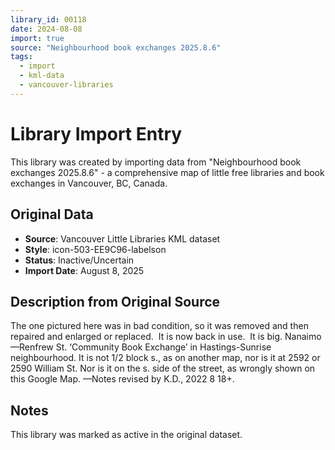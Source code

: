 ```yaml
---
library_id: 00118
date: 2024-08-08
import: true
source: "Neighbourhood book exchanges 2025.8.6"
tags:
  - import
  - kml-data
  - vancouver-libraries
---
```


# Library Import Entry

This library was created by importing data from "Neighbourhood book exchanges 2025.8.6" - a comprehensive map of little free libraries and book exchanges in Vancouver, BC, Canada.

## Original Data

- **Source**: Vancouver Little Libraries KML dataset
- **Style**: icon-503-EE9C96-labelson
- **Status**: Inactive/Uncertain
- **Import Date**: August 8, 2025

## Description from Original Source

The one pictured here was in bad condition, so it was removed and then repaired and enlarged or replaced.  It is now back in use.  It is big.
Nanaimo—Renfrew St.
‘Community Book Exchange’ in Hastings-Sunrise neighbourhood.
It is not 1/2 block s., as on another map, 
nor is it at 2592 or 2590 William St.
Nor is it on the s. side of the street, as wrongly shown on this Google Map.
—Notes revised by K.D., 2022 8 18+.



## Notes

This library was marked as active in the original dataset.
